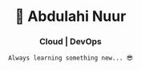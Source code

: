 <h1 align="center">👾 Abdulahi Nuur </h1>
<h3 align="center">Cloud | DevOps</h3>

<div align="center">
    <code>Always learning something new... 😎</code>
